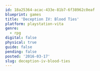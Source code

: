 ```yaml
---
id: 18a25364-acac-433e-81b7-6f38962c0eaf
blueprint: games
title: 'Deception IV: Blood Ties'
platform: playstation-vita
genre:
  - rpg
digital: false
physical: true
guide: false
pending: false
posted: '2016-03-17'
slug: deception-iv-blood-ties
---
```

